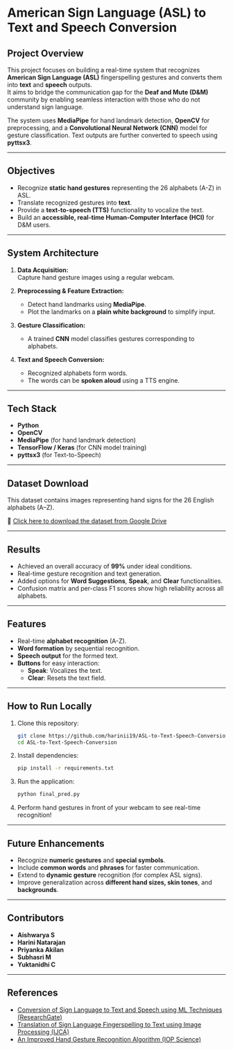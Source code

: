 # American Sign Language (ASL) to Text and Speech Conversion

## Project Overview

This project focuses on building a real-time system that recognizes **American Sign Language (ASL)** fingerspelling gestures and converts them into **text** and **speech** outputs.  
It aims to bridge the communication gap for the **Deaf and Mute (D&M)** community by enabling seamless interaction with those who do not understand sign language.

The system uses **MediaPipe** for hand landmark detection, **OpenCV** for preprocessing, and a **Convolutional Neural Network (CNN)** model for gesture classification. Text outputs are further converted to speech using **pyttsx3**.

---

## Objectives

- Recognize **static hand gestures** representing the 26 alphabets (A-Z) in ASL.
- Translate recognized gestures into **text**.
- Provide a **text-to-speech (TTS)** functionality to vocalize the text.
- Build an **accessible, real-time Human-Computer Interface (HCI)** for D&M users.

---

## System Architecture

1. **Data Acquisition:**  
   Capture hand gesture images using a regular webcam.

2. **Preprocessing & Feature Extraction:**  
   - Detect hand landmarks using **MediaPipe**.  
   - Plot the landmarks on a **plain white background** to simplify input.

3. **Gesture Classification:**  
   - A trained **CNN** model classifies gestures corresponding to alphabets.

4. **Text and Speech Conversion:**  
   - Recognized alphabets form words.  
   - The words can be **spoken aloud** using a TTS engine.

---

## Tech Stack

- **Python**
- **OpenCV**
- **MediaPipe** (for hand landmark detection)
- **TensorFlow / Keras** (for CNN model training)
- **pyttsx3** (for Text-to-Speech)

---

## Dataset Download

This dataset contains images representing hand signs for the 26 English alphabets (A–Z). 

🔗 [Click here to download the dataset from Google Drive](https://drive.google.com/file/d/13hnnJ35bWtV1B8gOzYr0iasq3SL2KJJl/view?usp=sharing)

---

## Results

- Achieved an overall accuracy of **99%** under ideal conditions.
- Real-time gesture recognition and text generation.
- Added options for **Word Suggestions**, **Speak**, and **Clear** functionalities.
- Confusion matrix and per-class F1 scores show high reliability across all alphabets.

---

## Features

- Real-time **alphabet recognition** (A-Z).
- **Word formation** by sequential recognition.
- **Speech output** for the formed text.
- **Buttons** for easy interaction:  
  - **Speak**: Vocalizes the text.  
  - **Clear**: Resets the text field.

---

## How to Run Locally

1. Clone this repository:
   ```bash
   git clone https://github.com/harinii19/ASL-to-Text-Speech-Conversion.git
   cd ASL-to-Text-Speech-Conversion
   ```

2. Install dependencies:
   ```bash
   pip install -r requirements.txt
   ```

3. Run the application:
   ```bash
   python final_pred.py
   ```

4. Perform hand gestures in front of your webcam to see real-time recognition!

---

## Future Enhancements

- Recognize **numeric gestures** and **special symbols**.
- Include **common words** and **phrases** for faster communication.
- Extend to **dynamic gesture** recognition (for complex ASL signs).
- Improve generalization across **different hand sizes, skin tones**, and **backgrounds**.

---

## Contributors

- **Aishwarya S**
- **Harini Natarajan**
- **Priyanka Akilan**
- **Subhasri M**
- **Yuktanidhi C**

---

## References

- [Conversion of Sign Language to Text and Speech using ML Techniques (ResearchGate)](https://www.researchgate.net/publication/335433017_Conversion_of_Sign_Language_To_Text_And_Speech_Using_Machine_Learning_Techniques)
- [Translation of Sign Language Fingerspelling to Text using Image Processing (IJCA)](https://research.ijcaonline.org/volume77/number11/pxc3891313.pdf)
- [An Improved Hand Gesture Recognition Algorithm (IOP Science)](https://iopscience.iop.org/article/10.1088/1757-899X/1116/1/012115)

